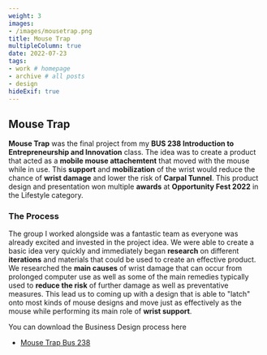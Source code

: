 ```yaml
---
weight: 3
images:
- /images/mousetrap.png
title: Mouse Trap
multipleColumn: true
date: 2022-07-23
tags:
- work # homepage
- archive # all posts
- design
hideExif: true
---
```


## Mouse Trap

**Mouse Trap** was the final project from my **BUS 238 Introduction to Entrepreneurship and Innovation** class. The idea was to create a product that acted as a **mobile mouse attachemtent** that moved with the mouse while in use. This **support** and **mobilization** of the wrist would reduce the chance of **wrist damage** and lower the risk of **Carpal Tunnel**. This product design and presentation won multiple **awards** at **Opportunity Fest 2022** in the Lifestyle category. 

### The Process

The group I worked alongside was a fantastic team as everyone was already excited and invested in the project idea. We were able to create a basic idea very quickly and immediately began **research** on different **iterations** and materials that could be used to create an effective product. We researched the **main causes** of wrist damage that can occur from prolonged computer use as well as some of the main remedies typically used to **reduce the risk** of further damage as well as preventative measures. This lead us to coming up with a design that is able to "latch" onto most kinds of mouse designs and move just as effectively as the mouse while performing its main role of **wrist support**.

You can download the Business Design process here
- [Mouse Trap Bus 238](/images/MouseTrap_Bus_238.pdf)
